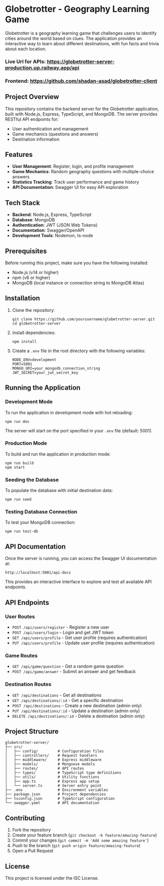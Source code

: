 # Globetrotter - Geography Learning Game

Globetrotter is a geography learning game that challenges users to identify cities around the world based on clues. The application provides an interactive way to learn about different destinations, with fun facts and trivia about each location.

### Live Url for APIs: https://globetrotter-server-production.up.railway.app/api
### Frontend: https://github.com/shadan-asad/globetrotter-client

## Project Overview

This repository contains the backend server for the Globetrotter application, built with Node.js, Express, TypeScript, and MongoDB. The server provides RESTful API endpoints for:

- User authentication and management
- Game mechanics (questions and answers)
- Destination information

## Features

- **User Management**: Register, login, and profile management
- **Game Mechanics**: Random geography questions with multiple-choice answers
- **Statistics Tracking**: Track user performance and game history
- **API Documentation**: Swagger UI for easy API exploration

## Tech Stack

- **Backend**: Node.js, Express, TypeScript
- **Database**: MongoDB
- **Authentication**: JWT (JSON Web Tokens)
- **Documentation**: Swagger/OpenAPI
- **Development Tools**: Nodemon, ts-node

## Prerequisites

Before running this project, make sure you have the following installed:

- Node.js (v14 or higher)
- npm (v6 or higher)
- MongoDB (local instance or connection string to MongoDB Atlas)

## Installation

1. Clone the repository:
   ```
   git clone https://github.com/yourusername/globetrotter-server.git
   cd globetrotter-server
   ```

2. Install dependencies:
   ```
   npm install
   ```

3. Create a `.env` file in the root directory with the following variables:
   ```
   NODE_ENV=development
   PORT=5001
   MONGO_URI=your_mongodb_connection_string
   JWT_SECRET=your_jwt_secret_key
   ```

## Running the Application

### Development Mode

To run the application in development mode with hot reloading:

```
npm run dev
```

The server will start on the port specified in your `.env` file (default: 5001).

### Production Mode

To build and run the application in production mode:

```
npm run build
npm start
```

### Seeding the Database

To populate the database with initial destination data:

```
npm run seed
```

### Testing Database Connection

To test your MongoDB connection:

```
npm run test-db
```

## API Documentation

Once the server is running, you can access the Swagger UI documentation at:

```
http://localhost:5001/api-docs
```

This provides an interactive interface to explore and test all available API endpoints.

## API Endpoints

### User Routes
- `POST /api/users/register` - Register a new user
- `POST /api/users/login` - Login and get JWT token
- `GET /api/users/profile` - Get user profile (requires authentication)
- `PUT /api/users/profile` - Update user profile (requires authentication)

### Game Routes
- `GET /api/game/question` - Get a random game question
- `POST /api/game/answer` - Submit an answer and get feedback

### Destination Routes
- `GET /api/destinations` - Get all destinations
- `GET /api/destinations/:id` - Get a specific destination
- `POST /api/destinations` - Create a new destination (admin only)
- `PUT /api/destinations/:id` - Update a destination (admin only)
- `DELETE /api/destinations/:id` - Delete a destination (admin only)

## Project Structure

```
globetrotter-server/
├── src/
│   ├── config/         # Configuration files
│   ├── controllers/    # Request handlers
│   ├── middleware/     # Express middleware
│   ├── models/         # Mongoose models
│   ├── routes/         # API routes
│   ├── types/          # TypeScript type definitions
│   ├── utils/          # Utility functions
│   ├── app.ts          # Express app setup
│   └── server.ts       # Server entry point
├── .env                # Environment variables
├── package.json        # Project dependencies
├── tsconfig.json       # TypeScript configuration
└── swagger.yaml        # API documentation
```

## Contributing

1. Fork the repository
2. Create your feature branch (`git checkout -b feature/amazing-feature`)
3. Commit your changes (`git commit -m 'Add some amazing feature'`)
4. Push to the branch (`git push origin feature/amazing-feature`)
5. Open a Pull Request

## License

This project is licensed under the ISC License. 
